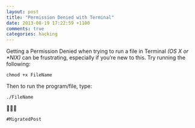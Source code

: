 ```yaml
---
layout: post
title: "Permission Denied with Terminal"
date: 2013-08-19 17:22:59 +1100
comments: true
categories: hacking
---
```

Getting a Permission Denied when trying to run a file in Terminal _(OS X or *NIX)_ can be frustrating, especially if you’re new to this. Try running the following:

    chmod +x FileName

Then to run the program/file, type:

    ./FileName

🍐🍐🍐

`#MigratedPost`